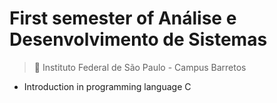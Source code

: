 # First semester of Análise e Desenvolvimento de Sistemas

> 🏫 Instituto Federal de São Paulo - Campus Barretos

- Introduction in programming language C
